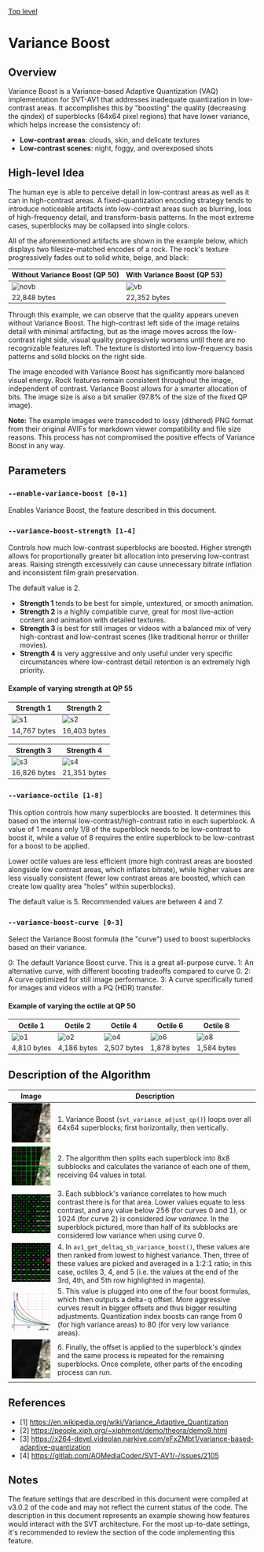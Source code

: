 [Top level](../README.md)

# Variance Boost

## Overview

Variance Boost is a Variance-based Adaptive Quantization (VAQ) implementation for SVT-AV1 that addresses inadequate quantization in low-contrast areas. It accomplishes this by "boosting" the quality (decreasing the qindex) of superblocks (64x64 pixel regions) that have lower variance, which helps increase the consistency of:

- **Low-contrast areas**: clouds, skin, and delicate textures
- **Low-contrast scenes**: night, foggy, and overexposed shots

## High-level Idea

The human eye is able to perceive detail in low-contrast areas as well as it can in high-contrast areas. A fixed-quantization encoding strategy tends to introduce noticeable artifacts into low-contrast areas such as blurring, loss of high-frequency detail, and transform-basis patterns. In the most extreme cases, superblocks may be collapsed into single colors.

All of the aforementioned artifacts are shown in the example below, which displays two filesize-matched encodes of a rock. The rock's texture progressively fades out to solid white, beige, and black:

| Without Variance Boost (QP 50)           | With Variance Boost (QP 53)       |
|------------------------------------------|-----------------------------------|
| ![novb](./img/vb_rock_novb_qp50.avif)    | ![vb](./img/vb_rock_vb_qp53.avif) |
| 22,848 bytes                             | 22,352 bytes                      |

Through this example, we can observe that the quality appears uneven without Variance Boost. The high-contrast left side of the image retains detail with minimal artifacting, but as the image moves across the low-contrast right side, visual quality progressively worsens until there are no recognizable features left. The texture is distorted into low-frequency basis patterns and solid blocks on the right side.

The image encoded with Variance Boost has significantly more balanced visual energy. Rock features remain consistent throughout the image, independent of contrast. Variance Boost allows for a smarter allocation of bits. The image size is also a bit smaller (97.8% of the size of the fixed QP image).

**Note:** The example images were transcoded to lossy (dithered) PNG format from their original AVIFs for markdown viewer compatibility and file size reasons. This process has not compromised the positive effects of Variance Boost in any way.

## Parameters

### `--enable-variance-boost [0-1]`

Enables Variance Boost, the feature described in this document.

### `--variance-boost-strength [1-4]`

Controls how much low-contrast superblocks are boosted. Higher strength allows for proportionally greater bit allocation into preserving low-contrast areas. Raising strength excessively can cause unnecessary bitrate inflation and inconsistent film grain preservation.

The default value is 2.

- **Strength 1** tends to be best for simple, untextured, or smooth animation.
- **Strength 2** is a highly compatible curve, great for most live-action content and animation with detailed textures.
- **Strength 3** is best for still images or videos with a balanced mix of very high-contrast and low-contrast scenes (like traditional horror or thriller movies).
- **Strength 4** is very aggressive and only useful under very specific circumstances where low-contrast detail retention is an extremely high priority.

#### Example of varying strength at QP 55

|    Strength 1    |    Strength 2    |
| ---------------- | ---------------- |
| ![s1](./img/vb_rock_strength_s1.avif) |![s2](./img/vb_rock_strength_s2.avif) |
| 14,767 bytes     | 16,403 bytes     |

|    Strength 3    |    Strength 4    |
| ---------------- | ---------------- |
 ![s3](./img/vb_rock_strength_s3.avif) |![s4](./img/vb_rock_strength_s4.avif) |
16,826 bytes     | 21,351 bytes     |

### `--variance-octile [1-8]`

This option controls how many superblocks are boosted. It determines this based on the internal low-contrast/high-contrast ratio in each superblock. A value of 1 means only 1/8 of the superblock needs to be low-contrast to boost it, while a value of 8 requires the entire superblock to be low-contrast for a boost to be applied.

Lower octile values are less efficient (more high contrast areas are boosted alongside low contrast areas, which inflates bitrate), while higher values are less visually consistent (fewer low contrast areas are boosted, which can create low quality area "holes" within superblocks).

The default value is 5. Recommended values are between 4 and 7.

### `--variance-boost-curve [0-3]`

Select the Variance Boost formula (the "curve") used to boost superblocks based on their variance.

0: The default Variance Boost curve. This is a great all-purpose curve.
1: An alternative curve, with different boosting tradeoffs compared to curve 0.
2: A curve optimized for still image performance.
3: A curve specifically tuned for images and videos with a PQ (HDR) transfer.

#### Example of varying the octile at QP 50

|    Octile 1    |    Octile 2    |    Octile 4    |    Octile 6    |    Octile 8    |
| -------------- | -------------- | -------------- | -------------- | -------------- |
| ![o1](./img/vb_rock_octile_o1.avif) |![o2](./img/vb_rock_octile_o2.avif) | ![o4](./img/vb_rock_octile_o4.avif) |![o6](./img/vb_rock_octile_o6.avif) | ![o8](./img/vb_rock_octile_o8.avif)|
| 4,810 bytes    | 4,186 bytes    | 2,507 bytes    | 1,878 bytes    | 1,584 bytes    |

## Description of the Algorithm

|Image|Description|
|-|-|
|![orig](./img/vb_rock_sb_orig.webp)  | 1. Variance Boost (`svt_variance_adjust_qp()`) loops over all 64x64 superblocks; first horizontally, then vertically. |
|![grid](./img/vb_rock_sb_grid.webp)  | 2. The algorithm then splits each superblock into 8x8 subblocks and calculates the variance of each one of them, receiving 64 values in total. |
|![var](./img/vb_rock_sb_var.webp)    | 3. Each subblock's variance correlates to how much contrast there is for that area. Lower values equate to less contrast, and any value below 256 (for curves 0 and 1), or 1024 (for curve 2) is considered *low variance*. In the superblock pictured, more than half of its subblocks are considered low variance when using curve 0.  |
|![ord](./img/vb_rock_sb_var_ord.webp)| 4. In `av1_get_deltaq_sb_variance_boost()`, these values are then ranked from lowest to highest variance. Then, three of these values are picked and averaged in a 1:2:1 ratio; in this case, octiles 3, 4, and 5 (i.e. the values at the end of the 3rd, 4th, and 5th row highlighted in magenta). |
|![strength](./img/vb_strength.webp)  | 5. This value is plugged into one of the four boost formulas, which then outputs a delta-q offset. More aggressive curves result in bigger offsets and thus bigger resulting adjustments. Quantization index boosts can range from 0 (for high variance areas) to 80 (for very low variance areas). |
|![enc](./img/vb_rock_sb_enc.webp)    | 6. Finally, the offset is applied to the superblock's qindex and the same process is repeated for the remaining superblocks. Once complete, other parts of the encoding process can run. |

## References

- \[1\] https://en.wikipedia.org/wiki/Variance_Adaptive_Quantization
- \[2\] https://people.xiph.org/~xiphmont/demo/theora/demo9.html
- \[3\] https://x264-devel.videolan.narkive.com/eFxZMbt1/variance-based-adaptive-quantization
- \[4\] https://gitlab.com/AOMediaCodec/SVT-AV1/-/issues/2105

## Notes

The feature settings that are described in this document were compiled at
v3.0.2 of the code and may not reflect the current status of the code. The
description in this document represents an example showing how features would
interact with the SVT architecture. For the most up-to-date settings, it's
recommended to review the section of the code implementing this feature.
